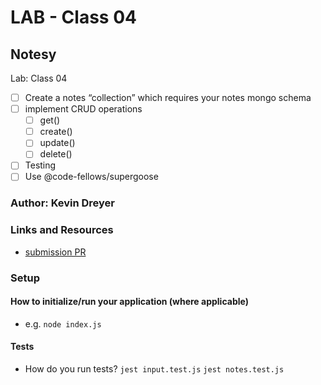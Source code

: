 # LAB - Class 04

## Notesy
Lab: Class 04
- [ ] Create a notes “collection” which requires your notes mongo schema
- [ ] implement CRUD operations
  - [ ] get()
  - [ ] create()
  - [ ] update()
  - [ ] delete()
- [ ] Testing
- [ ] Use @code-fellows/supergoose

### Author: Kevin Dreyer

### Links and Resources

- [submission PR](https://github.com/kevindreyer-CF401JSd/notes/pull/4)

### Setup

#### How to initialize/run your application (where applicable)

- e.g. `node index.js`

#### Tests

- How do you run tests?
    `jest input.test.js`
    `jest notes.test.js`

